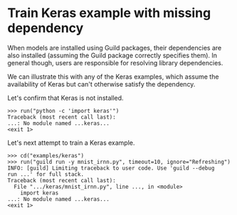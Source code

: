 # Train Keras example with missing dependency

When models are installed using Guild packages, their dependencies are
also installed (assuming the Guild package correctly specifies
them). In general though, users are responsible for resolving library
dependencies.

We can illustrate this with any of the Keras examples, which assume
the availability of Keras but can't otherwise satisfy the dependency.

Let's confirm that Keras is not installed.

    >>> run("python -c 'import keras'")
    Traceback (most recent call last):
    ...: No module named ...keras...
    <exit 1>

Let's next attempt to train a Keras example.

    >>> cd("examples/keras")
    >>> run("guild run -y mnist_irnn.py", timeout=10, ignore="Refreshing")
    INFO: [guild] Limiting traceback to user code. Use 'guild --debug
    run ...' for full stack.
    Traceback (most recent call last):
      File ".../keras/mnist_irnn.py", line ..., in <module>
        import keras
    ...: No module named ...keras...
    <exit 1>
